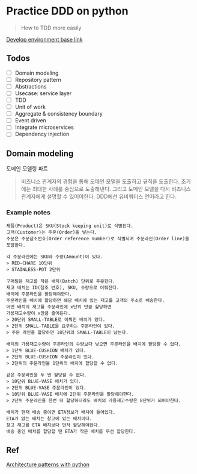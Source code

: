 # Practice DDD on python

> How to TDD more easily

[Develop environment base link](https://gist.github.com/1eedaegon/cc23648cd2f92331c3f748be9cac4f03)

## Todos

- [ ] Domain modeling
- [ ] Repository pattern
- [ ] Abstractions
- [ ] Usecase: service layer
- [ ] TDD
- [ ] Unit of work
- [ ] Aggregate & consistency boundary
- [ ] Event driven
- [ ] Integrate microservices
- [ ] Dependency injection

## Domain modeling
도메인 모델링 파트
> 비즈니스 관계자의 경험을 통해 도메인 모델을 도출하고 규칙을 도출한다. 초기에는 최대한 사례를 중심으로 도출해낸다. 그리고 도메인 모델을 다시 비즈니스 관계자에게 설명할 수 있어야한다.
> DDD에선 유비쿼터스 언어라고 한다.

### Example notes
```
제품(Product)은 SKU(Stock keeping unit)로 식별된다.
고객(Customer)는 주문(Order)을 넣는다.
주문은 주문참조번호(Order reference number)로 식별되며 주문라인(Order line)을 포함한다.

각 주문라인에는 SKU와 수량(Amount)이 있다.
> RED-CHARE 10단위
> STAINLESS-POT 2단위 

구매팀은 재고를 작은 배치(Batch) 단위로 주문한다.
재고 배치는 ID(참조 번호), SKU, 수량으로 이뤄진다.
배치에 주문라인을 할당해야한다.
주문라인을 배치에 할당하면 해당 배치에 있는 재고를 고객의 주소로 배송한다.
어떤 배치의 재고를 주문라인에 x단위 만큼 할당하면
가용재고수량이 x만큼 줄어든다.
> 20단위 SMALL-TABLE로 이뤄진 배치가 있다.
> 2단위 SMALL-TABLE을 요구하는 주문라인이 있다.
> 주문 라인을 할당하면 18단위의 SMALL-TABLE이 남는다.

배치의 가용재고수량이 주문라인의 수량보다 낮으면 주문라인을 배치에 할당할 수 없다.
> 1단위 BLUE-CUSHION 배치가 있다.
> 2단위 BLUE-CUSHION 주문라인이 있다.
> 2단위의 주문라인을 1단위의 배치에 할당할 수 없다.

같은 주문라인을 두 번 할당할 수 없다.
> 10단위 BLUE-VASE 배치가 있다.
> 2단위 BLUE-VASE 주문라인이 있다.
> 10단위 BLUE-VASE 배치에 2단위 주문라인을 할당해야한다.
> 2단위 주문라인을 한번 더 할당하더라도 배치의 가용재고수량은 8단위가 되어야한다.

배치가 현재 배송 중이면 ETA정보가 배치에 들어있다.
ETA가 없는 배치는 창고에 있는 배치이다.
창고 재고를 ETA 배치보다 먼저 할당해야한다.
배송 중인 배치를 할당할 땐 ETA가 작은 배치를 우선 할당한다.

```

## Ref
[Architecture patterns with python](https://www.amazon.com/Architecture-Patterns-Python-Domain-Driven-Microservices/dp/1492052205)